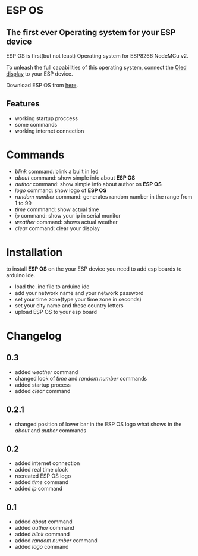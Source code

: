# ESP OS
## The first ever Operating system for your ESP device

ESP OS is first(but not least) Operating system for ESP8266 NodeMCu v2.

To unleash the full capabilities of this operating system, connect the [Oled display](https://abc-rc.pl/pl/products/wyswietlacz-oled-0-96-128x64-na-i2c-ssd1306-bialy-12052.html) to your ESP device.

Download ESP OS from [here](https://github.com/KrajaniXPolska1/ESP_OS/releases).

## Features

- working startup proccess
- some commands
- working internet connection

  
# Commands
- _blink_ command: blink a built in led
- _about_ command: show simple info about **ESP OS**
- _author_ command: show simple info about author os **ESP OS**
- _logo_ command: show logo of **ESP OS**
- _random number_ command: generates random number in the range from 1 to 99
- _time_ commnand: show actual time
- _ip_ command: show your ip in serial monitor
- _weather_ command: shows actual weather
- _clear_ command: clear your display

# Installation
to install **ESP OS** on the your ESP device you need to add esp boards to arduino ide.

- load the .ino file to arduino ide
- add your network name and your network password
- set your time zone(type your time zone in seconds)
- set your city name and these country letters
- upload ESP OS to your esp board

# Changelog 

## 0.3
- added _weather_ command
- changed look of _time_ and _random number_ commands
- added startup process
- added _clear_ command

## 0.2.1
- changed position of lower bar in the ESP OS logo what shows in the _about_ and _author_ commands

## 0.2
- added internet connection
- added real time clock
- recreated ESP OS logo
- added _time_ command
- added _ip_ command

## 0.1
- added _about_ command
- added _author_ command
- added _blink_ command
- added _random number_ command
- added _logo_ command
